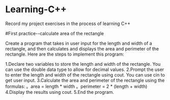 # Learning-C++
Record my project exercises in the process of learning C++


#First practice--calculate area of the rectangle

Create a program that takes in user input for the length and width of a rectangle, and then calculates and displays the area and perimeter of the rectangle.
Here are the steps to implement this program:

1.Declare two variables to store the length and width of the rectangle. You can use the double data type to allow for decimal values.
2.Prompt the user to enter the length and width of the rectangle using cout. You can use cin to get user input.
3.Calculate the area and perimeter of the rectangle using the formulas:
  。area = length * width
  。perimeter = 2 * (length + width)
4.Display the results using cout.
5.End the program.
